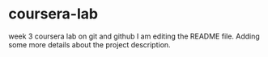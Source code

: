 # coursera-lab
week 3 coursera lab on git and github
I am editing the README file. Adding some more details about the project description.
